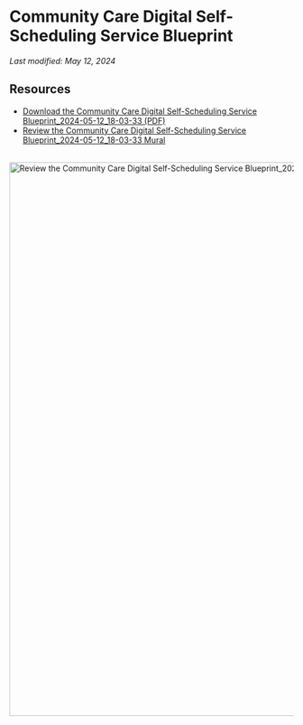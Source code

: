 # Community Care Digital Self-Scheduling Service Blueprint

_Last modified: May 12, 2024_

## Resources

- [Download the Community Care Digital Self-Scheduling Service Blueprint_2024-05-12_18-03-33 (PDF)](https://github.com/department-of-veterans-affairs/va.gov-team/files/15287205/Community.Care.Digital.Self-Scheduling.Service.Blueprint_2024-05-12_18-03-33.pdf)
- [Review the Community Care Digital Self-Scheduling Service Blueprint_2024-05-12_18-03-33 Mural](https://app.mural.co/t/departmentofveteransaffairs9999/m/departmentofveteransaffairs9999/1715195205670/87d59188c5b0f86d6217f7d1abed212357a65b92?sender=u37bb983bd3fc3cc00c7d3286)<br><br>

<img width="980" alt="Review the Community Care Digital Self-Scheduling Service Blueprint_2024-05-12_18-03-3" src="https://github.com/department-of-veterans-affairs/va.gov-team/assets/101129355/1202cd8a-1c6e-4d20-9d38-7973a0989a62"><br><br>

